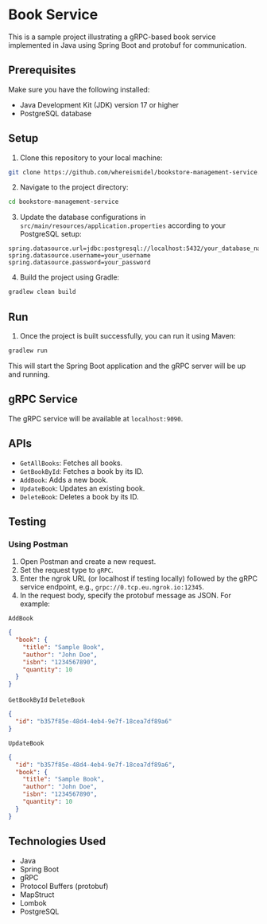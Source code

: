 # Book Service

This is a sample project illustrating a gRPC-based book service implemented in Java using Spring Boot and protobuf for communication.

## Prerequisites

Make sure you have the following installed:
- Java Development Kit (JDK) version 17 or higher
- PostgreSQL database

## Setup

1. Clone this repository to your local machine:
```bash
git clone https://github.com/whereismidel/bookstore-management-service.git
```
2. Navigate to the project directory:
```bash
cd bookstore-management-service
```

3. Update the database configurations in `src/main/resources/application.properties` according to your PostgreSQL setup:
```springdataql
spring.datasource.url=jdbc:postgresql://localhost:5432/your_database_name
spring.datasource.username=your_username
spring.datasource.password=your_password
```

4. Build the project using Gradle:
```bash
gradlew clean build
```

## Run

1. Once the project is built successfully, you can run it using Maven:
```bash
gradlew run
```
This will start the Spring Boot application and the gRPC server will be up and running.

## gRPC Service

The gRPC service will be available at `localhost:9090`.

## APIs

- `GetAllBooks`: Fetches all books.
- `GetBookById`: Fetches a book by its ID.
- `AddBook`: Adds a new book.
- `UpdateBook`: Updates an existing book.
- `DeleteBook`: Deletes a book by its ID.

## Testing

### Using Postman

1. Open Postman and create a new request.
2. Set the request type to `gRPC`.
3. Enter the ngrok URL (or localhost if testing locally) followed by the gRPC service endpoint, e.g., `grpc://0.tcp.eu.ngrok.io:12345`.
4. In the request body, specify the protobuf message as JSON. For example:

`AddBook`
```json
{
  "book": {
    "title": "Sample Book",
    "author": "John Doe",
    "isbn": "1234567890",
    "quantity": 10
  }
}
```
`GetBookById` `DeleteBook`
```json
{
  "id": "b357f85e-48d4-4eb4-9e7f-18cea7df89a6"
}
```
`UpdateBook`
```json
{
  "id": "b357f85e-48d4-4eb4-9e7f-18cea7df89a6",
  "book": {
    "title": "Sample Book",
    "author": "John Doe",
    "isbn": "1234567890",
    "quantity": 10
  }
}
```
## Technologies Used

- Java
- Spring Boot
- gRPC
- Protocol Buffers (protobuf)
- MapStruct
- Lombok
- PostgreSQL
